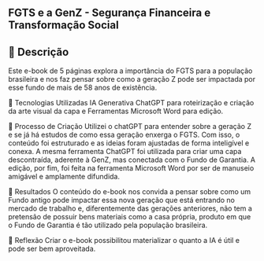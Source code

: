 ## FGTS e a GenZ - Segurança Financeira e Transformação Social

## 📒 Descrição
Este e-book de 5 páginas explora a importância do FGTS para a população brasileira e nos faz pensar sobre como a geração Z pode ser impactada por esse fundo de mais de 58 anos de existência.

🤖 Tecnologias Utilizadas
IA Generativa ChatGPT para roteirização e criação da arte visual da capa e
Ferramentas Microsoft Word para edição.

🧐 Processo de Criação
Utilizei o chatGPT para entender sobre a geração Z e se já há estudos de como essa geração enxerga o FGTS. Com isso, o conteúdo foi estruturado e as ideias foram ajustadas de forma inteligível e conexa. A mesma ferramenta ChatGPT foi utilizada para criar uma capa descontraída, aderente à GenZ, mas conectada com o Fundo de Garantia. A edição, por fim, foi feita na ferramenta Microsoft Word por ser de manuseio amigável e amplamente difundida.

🚀 Resultados
O conteúdo do e-book nos convida a pensar sobre como um Fundo antigo pode impactar essa nova geração que está entrando no mercado de trabalho e, diferentemente das gerações anteriores, não tem a pretensão de possuir bens materiais como a casa própria, produto em que o Fundo de Garantia é tão utilizado pela população brasileira.

💭 Reflexão
Criar o e-book possibilitou materializar o quanto a IA é útil e pode ser bem aproveitada.
